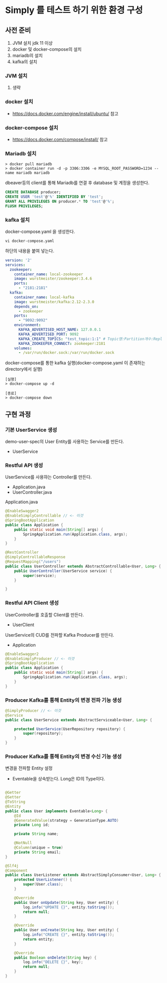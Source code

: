 # Simply 를 테스트 하기 위한 환경 구성

## 사전 준비

1. JVM 설치 jdk 11 이상
2. docker 및 docker-compose의 설치
3. mariadb의 설치
4. kafka의 설치

### JVM 설치
1. 생략

### docker 설치
- https://docs.docker.com/engine/install/ubuntu/ 참고
  
### docker-compose 설치
- https://docs.docker.com/compose/install/ 참고

### Mariadb 설치
```shell
> docker pull mariadb
> docker container run -d -p 3306:3306 -e MYSQL_ROOT_PASSWORD=1234 --name mariadb mariadb
```

dbeaver등의 client를 통해 Mariadb를 연결 후 database 및 계정을 생성한다.
```sql
CREATE DATABASE producer;
CREATE USER 'test'@'%' IDENTIFIED BY 'test';
GRANT ALL PRIVILEGES ON producer.* TO 'test'@'%';
FLUSH PRIVILEGES;
```

### kafka 설치
docker-compose.yaml 을 생성한다.
```shell
vi docker-compose.yaml
```

하단의 내용을 붙여 넣는다.
```yaml
version: '2'
services:
  zookeeper:
    container_name: local-zookeeper
    image: wurstmeister/zookeeper:3.4.6
    ports:
      - "2181:2181"
  kafka:
    container_name: local-kafka
    image: wurstmeister/kafka:2.12-2.3.0
    depends_on:
      - zookeeper
    ports:
      - "9092:9092"
    environment:
      KAFKA_ADVERTISED_HOST_NAME: 127.0.0.1
      KAFKA_ADVERTISED_PORT: 9092
      KAFKA_CREATE_TOPICS: "test_topic:1:1" # Topic명:Partition개수:Replica개수
      KAFKA_ZOOKEEPER_CONNECT: zookeeper:2181
    volumes:
      - /var/run/docker.sock:/var/run/docker.sock

```

docker-compose를 통한 kafka 실행(docker-compose.yaml 이 존재하는 directory에서 실행)

```shell
[실행]
> docker-compose up -d

[종료]
> docker-compose down  
```

## 구현 과정
### 기본 UserService 생성
demo-user-spec의 User Entity를 사용하는 Service를 만든다.
- UserService

### Restful API 생성
UserService를 사용햐는 Controller를 만든다.
- Application.java
- UserController.java

Application.java
```java
@EnableSwagger2
@EnableSimplyControllable // <- 이것
@SpringBootApplication
public class Application {
    public static void main(String[] args) {
        SpringApplication.run(Application.class, args);
    }
}
```

```java
@RestController
@SimplyControllableResponse 
@RequestMapping("/users")
public class UserController extends AbstractControllable<User, Long> {
    public UserController(UserService service) {
        super(service);
    }

}
```

### Restful API Client 생성
UserController를 호출할 Client를 만든다.
- UserClient

UserService의 CUD를 전파할 Kafka Producer를 만든다.
- Application
```java
@EnableSwagger2
@EnableSimplyProducer // <- 이것 
@SpringBootApplication
public class Application {
    public static void main(String[] args) {
        SpringApplication.run(Application.class, args);
    }
}
```

### Producer Kafka를 통해 Entity의 변경 전파 기능 생성
```java
@SimplyProducer // <- 이것
@Service
public class UserService extends AbstractServiceable<User, Long> {

    protected UserService(UserRepository repository) {
        super(repository);
    }
}
```

### Producer Kafka를 통해 Entity의 변경 수신 기능 생성
변경을 전파할 Entity 설정 
- Eventable을 상속받는다. Long은 ID의 Type이다.

```java

@Getter
@Setter
@ToString
@Entity
public class User implements Eventable<Long> {
    @Id
    @GeneratedValue(strategy = GenerationType.AUTO)
    private Long id;

    private String name;

    @NotNull
    @Column(unique = true)
    private String email;
}
```

```java
@Slf4j
@Component
public class UserListener extends AbstractSimplyConsumer<User, Long> {
    protected UserListener() {
        super(User.class);
    }

    @Override
    public User onUpdate(String key, User entity) {
        log.info("UPDATE {}", entity.toString());
        return null;
    }

    @Override
    public User onCreate(String key, User entity) {
        log.info("CREATE {}", entity.toString());
        return entity;
    }

    @Override
    public Boolean onDelete(String key) {
        log.info("DELETE {}", key);
        return null;
    }
}
```